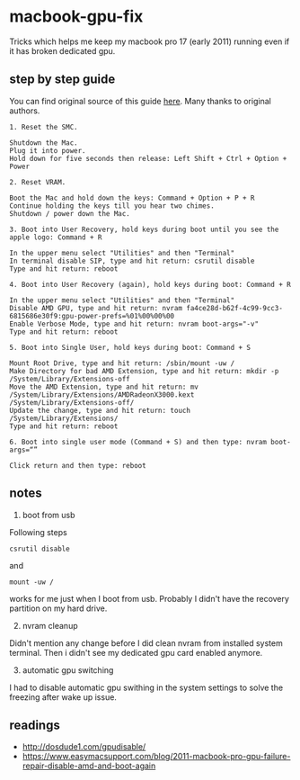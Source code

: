 # macbook-gpu-fix
Tricks which helps me keep my macbook pro 17 (early 2011) running even if it has broken dedicated gpu.

## step by step guide

You can find original source of this guide [here](#readings). Many thanks to original authors.

```
1. Reset the SMC.

Shutdown the Mac.
Plug it into power.
Hold down for five seconds then release: Left Shift + Ctrl + Option + Power

2. Reset VRAM.

Boot the Mac and hold down the keys: Command + Option + P + R
Continue holding the keys till you hear two chimes. 
Shutdown / power down the Mac.

3. Boot into User Recovery, hold keys during boot until you see the apple logo: Command + R 

In the upper menu select "Utilities" and then "Terminal"
In terminal disable SIP, type and hit return: csrutil disable
Type and hit return: reboot

4. Boot into User Recovery (again), hold keys during boot: Command + R 

In the upper menu select "Utilities" and then "Terminal"
Disable AMD GPU, type and hit return: nvram fa4ce28d-b62f-4c99-9cc3-6815686e30f9:gpu-power-prefs=%01%00%00%00
Enable Verbose Mode, type and hit return: nvram boot-args="-v"
Type and hit return: reboot

5. Boot into Single User, hold keys during boot: Command + S

Mount Root Drive, type and hit return: /sbin/mount -uw /
Make Directory for bad AMD Extension, type and hit return: mkdir -p /System/Library/Extensions-off
Move the AMD Extension, type and hit return: mv /System/Library/Extensions/AMDRadeonX3000.kext /System/Library/Extensions-off/
Update the change, type and hit return: touch /System/Library/Extensions/
Type and hit return: reboot

6. Boot into single user mode (Command + S) and then type: nvram boot-args=“”

Click return and then type: reboot
```

## notes

1. boot from usb

Following steps
```
csrutil disable
```
and
```
mount -uw /
```
works for me just when I boot from usb. Probably I didn't have the recovery partition on my hard drive.

2. nvram cleanup

Didn't mention any change before I did clean nvram from installed system terminal. Then i didn't see my dedicated gpu card enabled anymore.

3. automatic gpu switching

I had to disable automatic gpu swithing in the system settings to solve the freezing after wake up issue.

## readings

* http://dosdude1.com/gpudisable/
* https://www.easymacsupport.com/blog/2011-macbook-pro-gpu-failure-repair-disable-amd-and-boot-again
